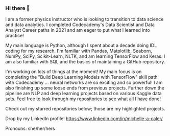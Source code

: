 ### Hi there 👋

I am a former physics instructor who is looking to transition to data science and data analytics. I completed Codecademy's Data Scientist and Data Analyst Career paths in 2021 and am eager to put what I learned into practice!

My main language is Python, although I spent about a decade doing IDL coding for my research. I'm familiar with Pandas, Matplotlib, Seaborn, NumPy, SciPy, Scikit-Learn, NLTK, and am learning TensorFlow and Keras. I am also familiar with SQL and the basics of maintaining a GitHub repository. 

I'm working on lots of things at the moment! My main focus is on completing the "Build Deep Learning Models with TensorFlow" skill path with Codecademy ... neural networks are so exciting and so powerful! I am also finishing up some loose ends from previous projects. Further down the pipeline are NLP and deep learning projects based on various Kaggle data sets. Feel free to look through my repositories to see what all I have done!

Check out my starred repositories below; those are my highlighted projects.

Drop by my LinkedIn profile! https://www.linkedin.com/in/michelle-a-caler/

Pronouns: she/her/hers

<!--
**macaler/macaler** is a ✨ _special_ ✨ repository because its `README.md` (this file) appears on your GitHub profile.
-->
